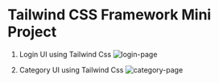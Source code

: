 # Tailwind CSS Framework Mini Project
1. Login UI using Tailwind Css
![login-page](https://user-images.githubusercontent.com/5301791/164944281-e966a8f0-58f5-4905-9eb6-fdd72a9127ee.png)

2. Category UI using Tailwind Css
![category-page](https://user-images.githubusercontent.com/5301791/164944309-e3588645-2086-4e33-aa23-9470b61253c6.png)
